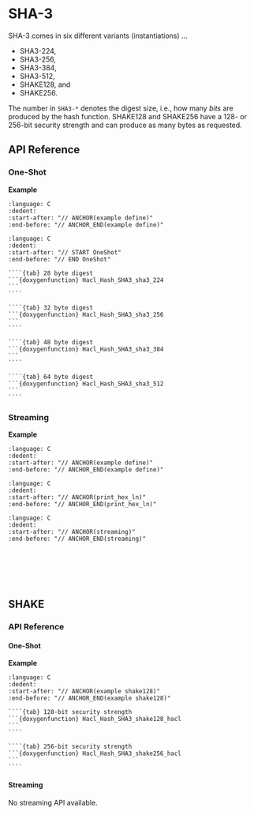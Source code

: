# SHA-3

SHA-3 comes in six different variants (instantiations) ...

* SHA3-224,
* SHA3-256,	
* SHA3-384,
* SHA3-512,
* SHAKE128, and
* SHAKE256.

The number in `SHA3-*` denotes the digest size, i.e., how many *bits* are produced by the hash function.
SHAKE128 and SHAKE256 have a 128- or 256-bit security strength and can produce as many bytes as requested.

## API Reference

### One-Shot

**Example**

```{literalinclude} ../../../../tests/sha3.cc
:language: C
:dedent:
:start-after: "// ANCHOR(example define)"
:end-before: "// ANCHOR_END(example define)"
```

```{literalinclude} ../../../../tests/sha3.cc
:language: C
:dedent:
:start-after: "// START OneShot"
:end-before: "// END OneShot"
```

`````{tabs}
````{tab} 28 byte digest
```{doxygenfunction} Hacl_Hash_SHA3_sha3_224
```
````

````{tab} 32 byte digest
```{doxygenfunction} Hacl_Hash_SHA3_sha3_256
```
````

````{tab} 48 byte digest
```{doxygenfunction} Hacl_Hash_SHA3_sha3_384
```
````

````{tab} 64 byte digest
```{doxygenfunction} Hacl_Hash_SHA3_sha3_512
```
````
`````

### Streaming

**Example**

```{literalinclude} ../../../../tests/sha3.cc
:language: C
:dedent:
:start-after: "// ANCHOR(example define)"
:end-before: "// ANCHOR_END(example define)"
```

```{literalinclude} ../../../../tests/util.h
:language: C
:dedent:
:start-after: "// ANCHOR(print_hex_ln)"
:end-before: "// ANCHOR_END(print_hex_ln)"
```

```{literalinclude} ../../../../tests/sha3.cc
:language: C
:dedent:
:start-after: "// ANCHOR(streaming)"
:end-before: "// ANCHOR_END(streaming)"
```

```{doxygentypedef} Hacl_Hash_SHA3_state_t
```

```{doxygenfunction} Hacl_Hash_SHA3_malloc
```

```{doxygenfunction} Hacl_Hash_SHA3_update
```

```{doxygenfunction} Hacl_Hash_SHA3_digest
```

```{doxygenfunction} Hacl_Hash_SHA3_reset
```

```{doxygenfunction} Hacl_Hash_SHA3_free
```

## SHAKE

### API Reference

#### One-Shot

**Example**

```{literalinclude} ../../../../tests/sha3.cc
:language: C
:dedent:
:start-after: "// ANCHOR(example shake128)"
:end-before: "// ANCHOR_END(example shake128)"
```

`````{tabs}
````{tab} 128-bit security strength
```{doxygenfunction} Hacl_Hash_SHA3_shake128_hacl
```
````

````{tab} 256-bit security strength
```{doxygenfunction} Hacl_Hash_SHA3_shake256_hacl
```
````
`````

#### Streaming

No streaming API available.

